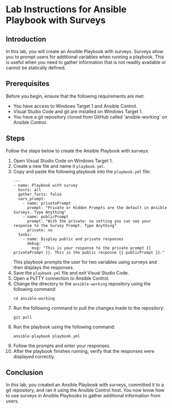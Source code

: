 # Lab Instructions for Ansible Playbook with Surveys

## Introduction

In this lab, you will create an Ansible Playbook with surveys. Surveys allow you to prompt users for additional variables when running a playbook. This is useful when you need to gather information that is not readily available or cannot be statically defined. 

## Prerequisites

Before you begin, ensure that the following requirements are met:

- You have access to Windows Target 1 and Ansible Control.
- Visual Studio Code and git are installed on Windows Target 1.
- You have a git repository cloned from GitHub called 'ansible-working' on Ansible Control.

## Steps

Follow the steps below to create the Ansible Playbook with surveys:

1. Open Visual Studio Code on Windows Target 1.
2. Create a new file and name it `playbook.yml`.
3. Copy and paste the following playbook into the `playbook.yml` file:
   ```
   ---
   - name: Playbook with survey
     hosts: all
     gather_facts: false
     vars_prompt:
       - name: privatePrompt
         prompt: "Private or Hidden Prompts are the default in Ansible Surveys. Type Anything"
       - name: publicPrompt
         prompt: "With the private: no setting you can see your response to the Survey Prompt. Type Anything"
         private: no
     tasks:
       - name: Display public and private responses
         debug:
           msg: "This is your response to the private prompt {{ privatePrompt }}. This is the public resposne {{ publicPrompt }}."
   ```
   This playbook prompts the user for two variables using surveys and then displays the responses.
4. Save the `playbook.yml` file and exit Visual Studio Code.
5. Open a PuTTY connection to Ansible Control.
6. Change the directory to the `ansible-working` repository using the following command:
   ```
   cd ansible-working
   ```
7. Run the following command to pull the changes made to the repository:
   ```
   git pull
   ```
8. Run the playbook using the following command:
   ```
   ansible-playbook playbook.yml
   ```
9. Follow the prompts and enter your responses.
10. After the playbook finishes running, verify that the responses were displayed correctly.

## Conclusion

In this lab, you created an Ansible Playbook with surveys, committed it to a git repository, and ran it using the Ansible Control host. You now know how to use surveys in Ansible Playbooks to gather additional information from users.



